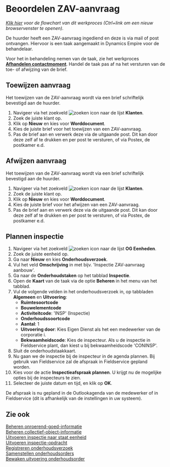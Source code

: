 # Beoordelen ZAV-aanvraag

*[Klik hier](https://cegeka-dsabestpracticeprocessen.mavimcloud.com//Portal/code?id=3a9&view=Chart&maximize=true) voor de flowchart van dit werkproces (Ctrl+link om een nieuw browservenster te openen).*

De huurder heeft een ZAV-aanvraag ingediend en deze is via mail of post ontvangen. Hiervoor is een taak aangemaakt in Dynamics Empire voor de behandelaar.

Voor het in behandeling nemen van de taak, zie het werkproces **[Afhandelen contactmoment](../../../verhuren/klanten/afhandelen-contactmoment/)**. Handel de taak pas af na het versturen van de toe- of afwijzing van de brief. 

## Toewijzen aanvraag

Het toewijzen van de ZAV-aanvraag wordt via een brief schriftelijk bevestigd aan de huurder. 

1. Navigeer via het zoekveld ![zoeken icon](/assets/images/zoeken.png "zoeken icon") naar de lijst **Klanten**.
2. Zoek de juiste klant op. 
3. Klik op **Nieuw** en kies voor **Worddocument**. 
4. Kies de juiste brief voor het toewijzen van een ZAV-aanvraag. 
5. Pas de brief aan en verwerk deze via de uitgaande post. Dit kan door deze zelf af te drukken en per post te versturen, of via Postex, de postkamer e.d. 

## Afwijzen aanvraag

Het toewijzen van de ZAV-aanvraag wordt via een brief schriftelijk bevestigd aan de huurder. 

1. Navigeer via het zoekveld ![zoeken icon](/assets/images/zoeken.png "zoeken icon") naar de lijst **Klanten**.
2. Zoek de juiste klant op. 
3. Klik op **Nieuw** en kies voor **Worddocument**. 
4. Kies de juiste brief voor het afwijzen van een ZAV-aanvraag. 
5. Pas de brief aan en verwerk deze via de uitgaande post. Dit kan door deze zelf af te drukken en per post te versturen, of via Postex, de postkamer e.d. 

## Plannen inspectie

1. Navigeer via het zoekveld ![zoeken icon](/assets/images/zoeken.png "zoeken icon") naar de lijst **OG Eenheden**.
2. Zoek de juiste eenheid op.
3. Ga naar **Nieuw** en kies **Onderhoudsverzoek**.
4. Vul het veld **Omschrijving** in met bijv. 'Inspectie ZAV-aanvraag aanbouw'.
5. Ga naar de **Onderhoudstaken** op het tabblad **Inspectie**.
6. Open de **Kaart** van de taak via de optie **Beheren** in het menu van het tabblad.
7. Vul de volgende velden in het onderhoudsverzoek in, op tabbladen **Algemeen** en **Uitvoering**:  
      - **Ruimtesoortcode** 
      - **Bouwelementcode** 
      - **Activiteitcode**: 'INSP' (Inspectie)
      - **Onderhoudssoortcode** 
      - **Aantal**: 1  
      - **Uitvoering door**: Kies Eigen Dienst als het een medewerker van de corporatie i.
      - **Bekwaamheidscode**: Kies de inspecteur. Als u de inspectie in Fieldservice plant, dan kiest u bij bekwaamheidscode 'CONINSP'. 
8. Sluit de onderhoudstaakkaart.
9. Nu gaan we de inspectie bij de inspecteur in de agenda plannen. Bij gebruik van Fieldservice zal de afspraak in Fieldservice gepland worden. 
10. Kies voor de actie **Inspectieafspraak plannen**. U krijgt nu de mogelijke opties bij de inspecteurs te zien.
11. Selecteer de juiste datum en tijd, en klik op **OK**. 

De afspraak is nu gepland in de Outlookagenda van de medewerker of in Fieldservice (dit is afhankelijk van de instellingen in uw systeem).  

## Zie ook

[Beheren onroerend-goed-informatie](../beheren-onroerend-goed-informatie/)  
[Beheren collectief-object-informatie](../beheren-collectief-object-informatie/)  
[Uitvoeren inspectie naar staat eenheid](../uitvoeren-inspectie-naar-staat-eenheid/)  
[Uitvoeren inspectie-opdracht](../uitvoeren-inspectie-opdracht/)  
[Registreren onderhoudsverzoek](../registreren-onderhoudsverzoek/)  
[Samenstellen onderhoudsorders](../samenstellen-onderhoudsorders/)  
[Bewaken uitvoering onderhoudsorder](../bewaken-uitvoering-onderhoudsorder/)  
